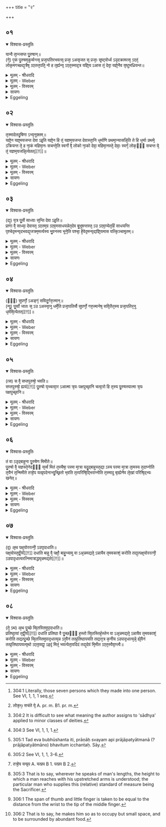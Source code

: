 +++
title = "२"

+++


## ०१


<details open><summary>विश्वास-प्रस्तुतिः</summary>

यान्वै ता᳘न्त्सप्त पु᳘रुषान्॥  
(ने᳘) ए᳘कं पु᳘रुषम᳘कुर्व्वन्त्स᳘ प्रजा᳘पतिरभवत्स᳘ प्रजा᳘ ऽअसृजत स᳘ प्रजाः᳘ सृ᳘ष्ट्वोर्ध्व ऽउ᳘दक्रामत्स᳘ ऽएतं᳘ लोक᳘मगच्छद्य᳘त्रैष᳘ ऽएतत्त᳘पति᳘ नो ह त᳘र्ह्यन्य᳘ ऽएत᳘स्माद᳘त्र यज्ञि᳘य ऽआस तं᳘ देवा᳘ यज्ञे᳘नैव य᳘ष्टुमध्रियन्त॥
</details>

<details><summary>मूलम् - श्रीधरादि</summary>

यान्वै ता᳘न्त्सप्त पु᳘रुषान्॥  
(ने᳘) ए᳘कं पु᳘रुषम᳘कुर्व्वन्त्स᳘ प्रजा᳘पतिरभवत्स᳘ प्रजा᳘ ऽअसृजत स᳘ प्रजाः᳘ सृ᳘ष्ट्वोर्ध्व ऽउ᳘दक्रामत्स᳘ ऽएतं᳘ लोक᳘मगच्छद्य᳘त्रैष᳘ ऽएतत्त᳘पति᳘ नो ह त᳘र्ह्यन्य᳘ ऽएत᳘स्माद᳘त्र यज्ञि᳘य ऽआस तं᳘ देवा᳘ यज्ञे᳘नैव य᳘ष्टुमध्रियन्त॥
</details>

<details><summary>मूलम् - Weber</summary>

यान्वै ता᳘न्त्सप्त पु᳘रुषान्॥  
ए᳘कम् पु᳘रुषम᳘कुर्वन्त्स᳘ प्रजा᳘पतिरभवत्स᳘ प्रजा᳘ असृजत स᳘ प्रजाः᳘ सृॗष्ट्वोर्ध्व उ᳘दक्रामत्स᳘ एतं᳘ लोक᳘मगछद्य᳘त्रैष᳘ एतत्त᳘पतिॗ नो ह त᳘र्ह्यन्य᳘ एत᳘स्माद᳘त्र यज्ञि᳘य आस तं᳘ देवा᳘ यज्ञे᳘नैव य᳘ष्टुमध्रियन्त॥
</details>

<details><summary>मूलम् - विस्वरम्</summary>

यान्वै तान्त्सप्त पुरुषानेकं पुरुषमकुर्वन्- स प्रजापतिरभवत् । स प्रजा असृजत । स प्रजाः सृष्ट्वोर्ध्व उदक्रामत् । स एतं लोकमगच्छत्- यत्रैष एतत्तपति । नो ह तर्ह्यन्य एतस्मादत्र यज्ञिय आस । तं देवा यज्ञेनैव यष्टुमध्रियन्त ॥ १ ॥
</details>

<details><summary>सायणः</summary>

द्वितीये ब्राह्मणे चित्याग्नेः सप्तपुरुषप्रमाणतां पक्षपुच्छयोश्चारत्निवितस्तिप्रमाणतां विधत्ते- **यान्वै तान्सप्त पुरुषानि**ति । 'वै' शब्दः प्रसिद्धिद्योतकः । यच्छब्दो विप्रकृष्टवचनः, तच्छब्दः प्रकृतवचनः, 'यांस्तान्' 'सप्त पुरुषान्' 'एकं पुरुषमकुर्वन्' 'स' एव पुरुषः 'प्रजापतिरभवत्' इति षष्ठकाण्डादौ सप्त प्राणाः स्वस्वाश्रयान्नानादेहानाश्रित्य सङ्घसाध्यव्यापारासमर्थाः सन्तः सर्वेन्द्रियाधारमेकं पुरुषमकुर्वन्नित्यभिहितम्- "न वा इत्थं संतः शक्ष्यामः प्रजनयितुमिमान् सप्त पुरुषान् एकं पुरुषं करवामेति त एतान् सप्त पुरुषानेकं पुरुषमकुर्वन्"- (श. प. ६ । १ । १ । ३) इति । "स एव पुरुषः प्रजापतिरभवत्"- (श. प. ६ । १ । १ । ५) इति च । तथाविधस्य प्रजापतेः प्रतिनिधिः सप्तपुरुषसम्मितः प्राकृतो ऽग्निरित्यमुमर्थं मन्त्रसंवादपुरःसरं प्रतिपादयति- **स प्रजा असृजते**ति । 'सः' सप्तपुरुषात्मकः प्रजापतिः 'प्रजां' सृष्ट्वा कृतकर्त्तव्यः 'ऊर्ध्वः' सन् 'उदक्रामत्' 'सूर्यलोकमगच्छत्' । 'अत्र' लोके 'तर्हि' तदा 'एतस्मात्' सवितुः 'अन्यो' 'यज्ञियो' यज्ञार्हो यष्टव्यो 'नास' न बभूव । 'तम्' यज्ञियं सवितारं 'यज्ञेन' अग्निकर्मणा 'देवाः' 'यष्टुमध्रियन्त' निश्चितवन्तः । यष्टव्यः प्रजापतिस्तु सूर्यलोकं गतः । अतस्तत्र सूर्य एव यष्टव्य इति निश्चितवन्त इत्यनेन चयनस्य सूर्यलोकप्राप्तिः फलमिति सूचितं भवति ॥ १ ॥
</details>

<details><summary>Eggeling</summary>

1. Now the one person which they made out of those seven persons [^egg_575] became this Prajāpati. He produced living beings (or offspring), and having produced living beings he went upwards,--he went to that world where that (sun) now shines. And, indeed, there was then no other (victim) meet for sacrifice but that one (Prajāpati), and the gods set about offering him up in sacrifice.

[^egg_575]: 304:1 Literally, those seven persons which they made into one person. See VI, 1, 1, 1 seq.
</details>


## ०२


<details open><summary>विश्वास-प्रस्तुतिः</summary>

त᳘स्मादेतदृ᳘षिणा ऽभ्य᳘नूक्तम्॥  
यज्ञे᳘न यज्ञ᳘मयजन्त देवा ऽइ᳘ति यज्ञे᳘न हि तं᳘ यज्ञम᳘यजन्त देवास्ता᳘नि ध᳘र्माणि प्रथमा᳘न्यासन्नि᳘ति ते हि ध᳘र्माः प्रथमे᳘ ऽक्रियन्त ते᳘ ह ना᳘कं महिमा᳘नः सचन्ते᳘ति स्वर्गो वै᳘ लोको ना᳘को देवा᳘ महिमा᳘नस्ते᳘ देवाः᳘ स्वर्गं᳘ लोक᳘ᳫँ᳘ सचन्त ये᳘ तं᳘ यज्ञम᳘यजन्नि᳘त्येतत्[[!!]]॥
</details>

<details><summary>मूलम् - श्रीधरादि</summary>

त᳘स्मादेतदृ᳘षिणा ऽभ्य᳘नूक्तम्॥  
यज्ञे᳘न यज्ञ᳘मयजन्त देवा ऽइ᳘ति यज्ञे᳘न हि तं᳘ यज्ञम᳘यजन्त देवास्ता᳘नि ध᳘र्माणि प्रथमा᳘न्यासन्नि᳘ति ते हि ध᳘र्माः प्रथमे᳘ ऽक्रियन्त ते᳘ ह ना᳘कं महिमा᳘नः सचन्ते᳘ति स्वर्गो वै᳘ लोको ना᳘को देवा᳘ महिमा᳘नस्ते᳘ देवाः᳘ स्वर्गं᳘ लोक᳘ᳫँ᳘ सचन्त ये᳘ तं᳘ यज्ञम᳘यजन्नि᳘त्येतत्[[!!]]॥
</details>

<details><summary>मूलम् - Weber</summary>

त᳘स्मादेतदृ᳘षिणाभ्य᳘नूक्तम्॥  
यज्ञे᳘न यज्ञ᳘मयजन्त देवा इ᳘ति यज्ञे᳘न हि तं᳘ यज्ञम᳘यजन्त देवास्ता᳘नि ध᳘र्माणि प्रथमा᳘न्यासन्नि᳘ति ते हि ध᳘र्माः प्रथमे᳘ऽक्रियन्त ते᳘ ह ना᳘कम् महिमा᳘नः सचन्ते᳘ति स्वर्गो वै᳘ लोको ना᳘को देवा᳘ महिमा᳘नस्ते᳘ देवाः᳘ स्वर्गं᳘ लोक᳘ᳫं᳘ सचन्त ये᳘ [^wbr_1] तं᳘ यज्ञम᳘यजन्नि᳘त्येत᳘त्॥  

[^wbr_1]: लोक᳘ᳫ᳘ सचंते ये᳘ A. pr. m. B1. pr. m.
</details>

<details><summary>मूलम् - विस्वरम्</summary>

तस्मादेतदृषिणा ऽभ्यनूक्तम् । **"यज्ञेन यज्ञमयजन्त देवाः"**- इति । यज्ञेन हि तं यज्ञमयजन्त देवाः । **"तानि धर्म्माणि प्रथमान्यासन्"**- इति । ते हि धर्माः प्रथमे ऽक्रियन्त । **"ते ह नाकं महिमानः सचन्त"**- इति । स्वर्गो वै लोको नाकः । देवा महिमानः । ते देवा स्वर्गं लोकं सचन्त- ये तं यज्ञमयजन् इत्येतत् ॥ २ ॥
</details>

<details><summary>सायणः</summary>

यज्ञार्हस्य यज्ञेन यजनकरणे मन्त्रसंवादं दर्शयति- **तस्मादेतदृषिणा ऽभ्यनूक्तमि**ति । ऋषिर्मन्त्रः । देवाः 'यज्ञेन' चयनरूपेण 'यज्ञम्' यष्टव्यम् । यजेः कर्मणि 'यजपाचयतविच्छप्रच्छरक्षो नङ्"- (पा. सू. ३ । ३ । ८३) 'तम्' सवितारम् 'अयजन्त' ततः 'प्रथमानि' आदिमानि 'तानि' 'धर्माणि' कर्माणि 'आसन्,' देवैः सम्पादितानि बभूवुः । 'महिमानो' महत्त्वयुक्ताः 'ते' देवाः 'नाकम्' दुःखरहितं स्वर्गलोकं 'सचन्त' सम्भजन्ते । यत्र लोके पूर्वे चिरन्तनाः साध्या देवाः प्रजापतेः स्रष्टारः सन्ति । मन्त्रं प्रतिपादमनूद्य व्याचष्टे- **यज्ञेन हि तं यज्ञमि**ति । **ये तं यज्ञमयजन्नित्येतदि**ति । उक्तार्थस्य तात्पर्यकथनम् । साध्यपदस्यार्थमाह- **प्राणा वै साध्या देवा** इति । 'अग्रे' पूर्वं ते 'प्राणाः' 'एतम्' एव प्रजापतिम् 'असाधयन्' "सप्त प्राणा एक पुरुषमकुर्वन्"- (श. प. ६ । १ । १ । ३) इति प्रागुक्तम् । किमर्थमेवं साधितवन्त इति तत्राह- **एतदेव बुभूषन्त** इति । प्राणाः स्वयमपि प्रजापत्यात्मना भवितुमिच्छन्तः, अतः 'एतर्हि' इदानीमपि 'त एव' प्राणाः 'साधयन्ति' कार्यम् । प्राणवतैव हि कार्यं साध्यते । अनेन मन्त्रेणैतदुक्तं भवति- सूर्यलोकं गतं प्रजापतिं लब्धुं सूर्यं यष्टुमध्रियन्त इति । तस्य प्रजापतेः कथं लब्धिरित्याशङ्कां परिहर्तुं यत्र साध्याः सन्तीति प्राणरूपकारणसद्भावः प्रदर्शितः । कारणे विद्यमाने कार्यमुत्पद्यत इत्यभिप्रायः । एवं सूर्यो यज्ञरूपप्रजापत्यात्मना यष्टव्य इत्युक्तम् । सृष्ट्यादौ प्रजापतिव्यतिरिक्तस्य यष्टव्यदेवजातस्य विरहात्सूर्य एव पक्ष्यात्मकप्रजापतिरूपेण यष्टव्य इत्यमुमर्थं च मन्त्रान्तरेण प्रतिपादयति- **पश्चेदमन्यद्भवद्यजत्रमि**ति । अयं दाशतय्याम् "सविता यन्त्रैः पृथिवीमरम्णाद्"- (ऋ. सं. ८ । ८ । ७ । १) इति सावित्रसूक्ते समाम्नातो मन्त्रः । अयमर्थः- पश्चाद् देवानां प्रजापतिमुद्दिश्य यागादनन्तरम् अमर्त्यस्य मरणधर्मरहितस्य भुवनस्य सर्वलोकाधिष्ठातुः, भूना इमनिचो मकारस्य लोपः । 'भूम्ना' बहुभावेन 'अन्यद्' इतरत् 'यजत्रम्' यष्टव्यमिन्द्रादिदेवतान्तरमभवदुत्पन्नम् । सवितृसकाशात् पूर्वोत्पन्नत्वं समर्थितम्, अतो ऽन्यो यज्ञियस्तदानीं नासीदिति भावः । पूर्वार्धगतं यजत्रपदं व्याचष्टे- **पश्चा हैवेदमन्यद्यज्ञियमि**ति ॥ २ ॥ ३ ॥
</details>

<details><summary>Eggeling</summary>

2. Wherefore it is with reference to this that the R̥shi has said (Vāj. S. XXXI, 16, R̥g-veda X, 90, 16), 'The gods offered up sacrifice by sacrifice,'--for by sacrifice they did offer up him (Prajāpati), the sacrifice;--'these were the first ordinances:'--for these laws were instituted first;--'these powers clung unto the firmament,'--the firmament is the world of heaven, and the powers are the gods: thus, 'Those gods who offered up that sacrifice shall cling to the world of heaven;'--
</details>


## ०३


<details open><summary>विश्वास-प्रस्तुतिः</summary>

(द्य᳘) य᳘त्र पू᳘र्व्वे साध्याः स᳘न्ति देवा ऽइ᳘ति॥  
प्राणा वै᳘ साध्या᳘ देवास्त᳘ ऽएतम᳘ग्र ऽएव᳘मसाधयन्नेत᳘देव बु᳘भूषन्तस्त᳘ ऽउ ऽएवा᳘प्येत᳘र्हि साधयन्ति प᳘श्चेद᳘मन्य᳘दभवद्य᳘जत्रम᳘मर्त्यस्य भु᳘वनस्य भूने᳘ति पश्चा᳘ है᳘वेद᳘मन्य᳘द्यज्ञि᳘यमास यत्कि᳘ञ्चामृ᳘तम्॥
</details>

<details><summary>मूलम् - श्रीधरादि</summary>

(द्य᳘) य᳘त्र पू᳘र्व्वे साध्याः स᳘न्ति देवा ऽइ᳘ति॥  
प्राणा वै᳘ साध्या᳘ देवास्त᳘ ऽएतम᳘ग्र ऽएव᳘मसाधयन्नेत᳘देव बु᳘भूषन्तस्त᳘ ऽउ ऽएवा᳘प्येत᳘र्हि साधयन्ति प᳘श्चेद᳘मन्य᳘दभवद्य᳘जत्रम᳘मर्त्यस्य भु᳘वनस्य भूने᳘ति पश्चा᳘ है᳘वेद᳘मन्य᳘द्यज्ञि᳘यमास यत्कि᳘ञ्चामृ᳘तम्॥
</details>

<details><summary>मूलम् - Weber</summary>

य᳘त्र पू᳘र्वे साध्याः स᳘न्ति देवा इ᳘ति॥  
प्राणा वै᳘ साध्या᳘ देवास्त᳘ एतम᳘ग्र एव᳘मसाधयन्नेत᳘देव बु᳘भूषन्तस्त᳘ उ एवा᳘प्येत᳘र्हि साधयन्ति पॗश्चेद᳘मन्य᳘दभवद्य᳘जत्रम᳘मर्त्यस्य भु᳘वनस्य भूने᳘ति पश्चा᳘हैॗवेद᳘मन्य᳘द्यज्ञि᳘यमास यत्किं᳘ चामृ᳘तम्॥
</details>

<details><summary>मूलम् - विस्वरम्</summary>

**"यत्र पूर्वे साध्याः सन्ति देवाः"**- (वा. सं. ३१ । १६) इति । प्राणा वै साध्या देवाः । त एतमग्र एवमसाधयन्- एतदेव बुभूषन्तः । त उ एवाप्येतर्हि साधयन्ति । **"पश्चेदमन्यदभवद् यजत्रममर्त्यस्य भुवनस्य भूना"**- इति । पश्चा हैवेदमन्यद्यज्ञियमास- यत्किञ्चामृतम् ॥ ३ ॥
</details>

<details><summary>सायणः</summary>

[व्याख्यानं द्वितीये]
</details>

<details><summary>Eggeling</summary>

3. 'Where first the perfect gods were,'--the perfect [^egg_576] gods, doubtless, are the vital airs, for it is they that perfected him in the beginning [^egg_577] when they

[^egg_576]: 304:2 It is difficult to see what meaning the author assigns to 'sādhya' applied to minor classes of deities.

[^egg_577]: 304:3 See VI, 1, 1, 1.

were desirous of becoming that (body of Prajāpati [^egg_578]); and even now, indeed, they do perfect (him).--[R̥g-veda X, 149, 3]--'Thereafter this other became meet for sacrifice by the abundance of the immortal world,'--for thereafter, indeed, other things here--whatsoever is immortal--became fit for sacrifice.

[^egg_578]: 305:1 Tad eva bubhūshanta iti, prāṇāḥ svayam api prājāpatyātmanā (? prājāpatyātmāno) bhavitum icchantaḥ. Sāy.
</details>


## ०४


<details open><summary>विश्वास-प्रस्तुतिः</summary>

(ᳫँ᳭) सुपर्णो᳘ ऽअङ्गं᳘ सवितु᳘र्गरु᳘त्मान्॥  
(न्पू᳘) पू᳘र्व्वो जातः स᳘ ऽउ ऽअस्या᳘नु धर्मे᳘ति प्रजा᳘पतिर्व्वै सुपर्णो᳘ गरु᳘त्मानेष᳘ सवि᳘तैत᳘स्य प्रजा᳘पतिर᳘नु ध᳘र्ममि᳘त्येतत्[[!!]]॥
</details>

<details><summary>मूलम् - श्रीधरादि</summary>

(ᳫँ᳭) सुपर्णो᳘ ऽअङ्गं᳘ सवितु᳘र्गरु᳘त्मान्॥  
(न्पू᳘) पू᳘र्व्वो जातः स᳘ ऽउ ऽअस्या᳘नु धर्मे᳘ति प्रजा᳘पतिर्व्वै सुपर्णो᳘ गरु᳘त्मानेष᳘ सवि᳘तैत᳘स्य प्रजा᳘पतिर᳘नु ध᳘र्ममि᳘त्येतत्[[!!]]॥
</details>

<details><summary>मूलम् - Weber</summary>

सुपर्णो᳘ अङ्ग᳘ᳫं᳘ सवितु᳘र्गरु᳘त्मान्॥  
पू᳘र्वो जातः स᳘ उ अस्या᳘नु धर्मे᳘ति प्रजा᳘पतिर्वै᳘ सुपर्णो᳘ गरु᳘त्मानेष᳘ सविॗतैत᳘स्य प्रजा᳘पतिर᳘नु ध᳘र्मनि᳘त्येत᳘त्॥
</details>

<details><summary>मूलम् - विस्वरम्</summary>

**"सुपर्णो अङ्ग सवितुर्गरुत्मान् पूर्वो जातः स उ अस्मानु धर्म"**- इति । प्रजापतिर्वै सुपर्णो गरुत्मान् । एष सविता । एतस्य प्रजापतिरनुधर्ममित्येतत् ॥ ४ ॥
</details>

<details><summary>सायणः</summary>

'सुपर्णः' शोभनपतनः 'गरुत्मान्' पक्षवान् चित्याग्न्यात्मको विराड्रूपः प्रजापतिः सवितुः सर्वप्रेरकाद्धिरण्यात्मकात् सूर्यात् 'पूर्वो' 'जातः' प्रथममुत्पन्नः । ‘सः' खलु 'गरुत्मान् अस्य' सवितुः 'अनुधर्म' धारणमनुकरोति तदात्मको भवतीति यावत् । उत्तरार्धस्य तात्पर्यमाह- **प्रजापतिर्वै सुपर्ण** इति ॥ ४ ॥
</details>

<details><summary>Eggeling</summary>

4. 'Savitr̥'s well-winged eagle verily was first born, and he was according to his ordinance,'--the well-winged eagle, doubtless, is Prajāpati, and Savitr̥ is that (sun): thus, 'In accordance with his (the sun's) law he indeed (comported himself).'
</details>


## ०५


<details open><summary>विश्वास-प्रस्तुतिः</summary>

(त्स) स वै᳘ सप्तपुरुषो᳘ भवति॥  
सप्तपुरुषो᳘ ह्ययं[[!!]] पु᳘रुषो य᳘च्चत्वा᳘र ऽआत्मा त्र᳘यः पक्षपुच्छा᳘नि चत्वा᳘रो हि त᳘स्य पु᳘रुषस्यात्मा त्र᳘यः पक्षपुच्छा᳘नि॥
</details>

<details><summary>मूलम् - श्रीधरादि</summary>

(त्स) स वै᳘ सप्तपुरुषो᳘ भवति॥  
सप्तपुरुषो᳘ ह्ययं[[!!]] पु᳘रुषो य᳘च्चत्वा᳘र ऽआत्मा त्र᳘यः पक्षपुच्छा᳘नि चत्वा᳘रो हि त᳘स्य पु᳘रुषस्यात्मा त्र᳘यः पक्षपुच्छा᳘नि॥
</details>

<details><summary>मूलम् - Weber</summary>

स वै᳘ सप्तपुरुषो᳘ भवति॥  
सप्तपुरुषो ह्य᳘यम् पु᳘रुषो य᳘च्चत्वा᳘र आत्मा त्र᳘यः पक्षपुछा᳘नि चत्वा᳘रो हि त᳘स्य पु᳘रुषस्यात्मा त्र᳘यः पक्षपुछा᳘नि॥
</details>

<details><summary>मूलम् - विस्वरम्</summary>

स वै सप्तपुरुषो भवति । सप्तपुरुषो ह्ययं पुरुषः । यत् चत्वार आत्मा, त्रयः पक्षपुच्छानि । चत्वारो हि तस्य पुरुषस्यात्मा, त्रयः पक्षपुच्छानि ॥ ५ ॥
</details>

<details><summary>सायणः</summary>

तस्य सप्तपुरुषात्मकत्वमाह- **स वा** इति । 'सः' सुपर्णरूपः प्रजापतिः सप्तपुरुषसम्मितो भवेत् । हि यस्माद् 'अयम्' 'पुरुषः' सप्तभिः पुरुषैर्निर्मितः । तानेव पुरुषानाह- **यच्चत्वार आत्मा त्रयः पक्षपुच्छानी**ति । मध्यभागः चतुःपुरुषप्रमाणः । दक्षिणः पक्ष एकपुरुषप्रमाणः । तथा पुच्छम् । तथोत्तरः पक्ष इत्यर्थः ॥ ५ ॥
</details>

<details><summary>Eggeling</summary>

5. He indeed consists of seven persons, for that Person [^egg_579] consisted of seven persons;--to wit, the body of four, and the wings and tail of three, for of four the body of that Person consisted, and of three his wings and tail.

[^egg_579]: 305:2 See VI, 1, 1, 3-6.
</details>


## ०६


<details open><summary>विश्वास-प्रस्तुतिः</summary>

तं वा ऽउ᳘द्बाहुना पु᳘रुषेण मिमीते॥  
पु᳘रुषो वै᳘ यज्ञस्ते᳘नेदᳫँ᳭ स᳘र्व्वं मितं त᳘स्यैषा᳘ परमा मा᳘त्रा यदु᳘द्बाहुस्त᳘द्या ऽस्य परमा मा᳘त्रा ता᳘मस्य त᳘दाप्नोति त᳘यैनं त᳘न्मिमीते तत्रो᳘प यत्प्र᳘पदेनाभ्यु᳘च्छ्रितो भ᳘वति त᳘त्परिश्रि᳘द्भिराप्नोति त᳘स्मादु बा᳘ह्येनैव ले᳘खां परिश्रि᳘द्भ्यः खनेत्॥
</details>

<details><summary>मूलम् - श्रीधरादि</summary>

तं वा ऽउ᳘द्बाहुना पु᳘रुषेण मिमीते॥  
पु᳘रुषो वै᳘ यज्ञस्ते᳘नेदᳫँ᳭ स᳘र्व्वं मितं त᳘स्यैषा᳘ परमा मा᳘त्रा यदु᳘द्बाहुस्त᳘द्या ऽस्य परमा मा᳘त्रा ता᳘मस्य त᳘दाप्नोति त᳘यैनं त᳘न्मिमीते तत्रो᳘प यत्प्र᳘पदेनाभ्यु᳘च्छ्रितो भ᳘वति त᳘त्परिश्रि᳘द्भिराप्नोति त᳘स्मादु बा᳘ह्येनैव ले᳘खां परिश्रि᳘द्भ्यः खनेत्॥
</details>

<details><summary>मूलम् - Weber</summary>

तं वा उ᳘द्बाहुना पु᳘रुषेण मिमीते॥  
पु᳘रुषो वै᳘ यज्ञस्ते᳘नेदᳫं स᳘र्वम् मितं त᳘स्यैषा᳘ परमा मा᳘त्रा यदु᳘द्बाहुस्तॗद्यास्य परमा मा᳘त्रा ता᳘मस्य त᳘दाप्नोति त᳘यैनं त᳘न्मिमीते तत्रो᳘प यत्प्र᳘पदेनाभ्यु᳘छ्रितो [^wbr_2] भ᳘वति त᳘त्परिश्रि᳘द्भिराप्नोति त᳘स्मादु बा᳘ह्येनैव ले᳘खाम् परिश्रि᳘द्भ्यः खनेत्॥  

[^wbr_2]: तत्रो᳘प यन्प्र᳘प A. यत्प्रप B 1. पत्प्रप B 2.
</details>

<details><summary>मूलम् - विस्वरम्</summary>

तं वा उद्बाहुना पुरुषेण मिमीते । पुरुषो वै यज्ञः । तेनेदं सर्वं मितम् । तस्यैषा परमा मात्रा- यदुद्बाहुः । तद् या ऽस्य परमा मात्रा- तामस्य तदाप्नोति । तयैनं तन्मिमीते । तत्रोप यत्प्रपदेनाभ्युच्छ्रितो भवति- तत्परिश्रिद्भिराप्नोति । तस्मादु बाह्येनैव लेखां परिश्रिद्भ्यः खनेत् ॥ ६ ॥
</details>

<details><summary>सायणः</summary>

पुरुषप्रमाणं विधत्ते- **तं वा उद्बाहुना पुरुषेणे**ति । समस्थितेन यजमानेनोर्ध्वबाहुना चित्याग्नेर्मानं कुर्यादित्यर्थः। उद्बाहुत्वं प्रशंसति- **पुरुषो वै यज्ञ** इति । पुरुषस्योर्ध्वबाहुत्वमेव 'परमा मात्रा' प्रमाणम् । 'तेन' मानेन तत्प्रमाणमग्नावाप्तवान् भवति । ययोर्ध्वबाहुत्वं प्रमाणम्, एवं प्रपदेनोच्छ्रितत्वमपि प्रमाणम् । तेनाप्यग्निर्मातव्य इत्याशङ्क्य तत्प्रमाणमन्यतः सिद्धमिति दर्शयति- **तत्रोप यत्प्रपदेने**ति । 'प्रपदेन' पादाग्रेणावस्थानादुन्नतो भवतीति यत्प्रमाणमस्ति 'तत्परिश्रिद्भिः' शर्कराभिराप्तवान् भवति । परिश्रिदर्थः सूत्रकृतोक्तः । "ऊर्ध्वाः शर्कराः खाते” (का. श्रौ. सू. १६ । २५४) इति । **तस्मादु बाह्येने**ति । यस्मात्परिश्रितः चित्याग्निक्षेत्रमध्यपातिन्यः अतः 'परिश्रिद्भ्यो' बाह्यतः 'लेखां खनेत्' ॥ ६ ॥
</details>

<details><summary>Eggeling</summary>

6. He measures it (the altar) by the man with upstretched arms [^egg_580]; for the sacrifice is a man, and by him everything here is measured; and that is his highest measure when he stands with up-stretched arms: he thus secures for him what is his highest measure, and therewith he then measures it. And what (space) there is over and above that when he is raised on the forepart of his foot, that he secures by the enclosing-stones; and hence he

[^egg_580]: 305:3 That is to say, wherever he speaks of man's lengths, the height to which a man reaches with his upstretched arms is understood; the particular man who supplies this (relative) standard of measure being the Sacrificer.

should dig a line for the enclosing-stones outside (the altar-ground).
</details>


## ०७


<details open><summary>विश्वास-प्रस्तुतिः</summary>

(द᳘) अ᳘थ पक्ष᳘योररत्नी᳘ ऽउपा᳘दधाति॥  
पक्ष᳘योस्त᳘द्वी᳘र्यं[[!!]] दधाति बाहू वै᳘ पक्षौ᳘ बाहु᳘भ्यामु वा ऽअ᳘न्नमद्यते᳘ ऽन्नायैव त᳘मवकाशं᳘ करोति तद्य᳘त्पक्ष᳘योररत्नी᳘ ऽउपाद᳘धात्यरत्निमात्राद्ध्य᳘न्नमद्यते[[!!]]॥
</details>

<details><summary>मूलम् - श्रीधरादि</summary>

(द᳘) अ᳘थ पक्ष᳘योररत्नी᳘ ऽउपा᳘दधाति॥  
पक्ष᳘योस्त᳘द्वी᳘र्यं[[!!]] दधाति बाहू वै᳘ पक्षौ᳘ बाहु᳘भ्यामु वा ऽअ᳘न्नमद्यते᳘ ऽन्नायैव त᳘मवकाशं᳘ करोति तद्य᳘त्पक्ष᳘योररत्नी᳘ ऽउपाद᳘धात्यरत्निमात्राद्ध्य᳘न्नमद्यते[[!!]]॥
</details>

<details><summary>मूलम् - Weber</summary>

अ᳘थ पक्ष᳘योररत्नी᳘ उपा᳘दधाति॥  
पक्ष᳘योस्त᳘द्वीर्यं᳘ दधाति बाहू वै᳘ पक्षौ᳘ बाहु᳘भ्यामु वा अ᳘न्नमद्यते᳘ऽन्नायैव त᳘मवकाशां᳘ करोति तद्य᳘त्पक्ष᳘योररत्नी᳘ उपाद᳘धात्यरत्निमात्राद्ध्य᳘न्नमद्य᳘ते॥
</details>

<details><summary>मूलम् - विस्वरम्</summary>

अथ पक्षयोररत्नी उपादधाति- पक्षयोस्तद्वीर्यं दधाति । बाहू वै पक्षौ । बाहुभ्यामु वा ऽअन्नमद्यते । अन्नायैव तमवकाशं करोति । तद् यत्पक्षयोररत्नी ऽउपादधाति । अरत्निमात्राद्ध्यन्नमद्यते ॥ ७ ॥
</details>

<details><summary>सायणः</summary>

"चित्याग्निः सार्द्धसप्तपुरुषप्रमाणः"- इत्यापस्तम्बवचनम् । अत्र सप्तपुरुषप्रमाणमेवोच्यते- अधिकमर्धपुरुषप्रमाणं नोक्तमिति तद्विधत्ते- **अथ पक्षयोररत्नी** इति । "पुरुषः पञ्चारत्निकः"- (का. श्रौ. सू. परिशिष्ट शुल्बसूत्रे ८२) इत्युक्तम् । पक्षद्वये ऽरत्निद्वयं पुच्छे वितस्तिरिति वक्ष्यते । उभयं मिलित्वा सार्द्धमरत्निद्वयमर्द्धपुरुषप्रमाणं लभ्यते । पक्षौ अरत्नी च प्रशंसति- **बाहू वै पक्षावि**ति । यतः 'पक्षौ' बाहुस्थानीयौ, 'बाहुभ्यां' हि 'अन्नमद्यते' अतः पक्षकरणेन आद्यस्यान्नस्यावकाशं कृतवान् भवति । बाह्वोरभावे आद्यान्नस्यावकाश एव नास्ति केनाश्नीयादिति । यतो 'अरत्निमात्रात्' बाहोः 'अन्नमद्यते' अतो बाहुरूपयोः पक्षयोररत्निप्रमाणोपधानं युक्तमित्यर्थः ॥ ७ ॥
</details>

<details><summary>Eggeling</summary>

7. Two cubits he gives to the two wings: he thereby lays strength into the wings. And the wings are (the bird's) arms, and by means of the arms food is eaten: it is thus for the sake of food that he gives them that space; and when he gives two cubits to the two wings, it is because food is taken from the distance of a cubit.
</details>


## ०८


<details open><summary>विश्वास-प्रस्तुतिः</summary>

(ते᳘ ऽथ) अ᳘थ पु᳘च्छे व्वि᳘तस्तिमुपा᳘दधाति॥  
प्रतिष्ठा᳘यां त᳘द्वी᳘र्यं[[!!]] दधाति प्रतिष्ठा वै पु᳘च्छᳫँ᳭ ह᳘स्तो व्वि᳘तस्तिर्ह᳘स्तेन वा ऽअ᳘न्नमद्यते᳘ ऽन्नायैव त᳘मवकाशं᳘ करोति तद्यत्पु᳘च्छे व्वि᳘तस्तिमुपाद᳘धात्य᳘न्न ऽए᳘वैनं तत्प्र᳘तिष्ठापयति तद्यत्त᳘त्र क᳘नीय ऽउपाद᳘धात्य᳘न्ने᳘ ह्ये᳘वैनं तत्प्र᳘तिष्ठापयत्य᳘थो ऽएता᳘वद्वा᳘ ऽइदं᳘ मितं᳘ भवत्येता᳘वदिदं तद्य᳘देवं मि᳘मीत ऽएत᳘स्यैवा᳘प्त्यै॥
</details>

<details><summary>मूलम् - श्रीधरादि</summary>

(ते᳘ ऽथ) अ᳘थ पु᳘च्छे व्वि᳘तस्तिमुपा᳘दधाति॥  
प्रतिष्ठा᳘यां त᳘द्वी᳘र्यं[[!!]] दधाति प्रतिष्ठा वै पु᳘च्छᳫँ᳭ ह᳘स्तो व्वि᳘तस्तिर्ह᳘स्तेन वा ऽअ᳘न्नमद्यते᳘ ऽन्नायैव त᳘मवकाशं᳘ करोति तद्यत्पु᳘च्छे व्वि᳘तस्तिमुपाद᳘धात्य᳘न्न ऽए᳘वैनं तत्प्र᳘तिष्ठापयति तद्यत्त᳘त्र क᳘नीय ऽउपाद᳘धात्य᳘न्ने᳘ ह्ये᳘वैनं तत्प्र᳘तिष्ठापयत्य᳘थो ऽएता᳘वद्वा᳘ ऽइदं᳘ मितं᳘ भवत्येता᳘वदिदं तद्य᳘देवं मि᳘मीत ऽएत᳘स्यैवा᳘प्त्यै॥
</details>

<details><summary>मूलम् - Weber</summary>

अ᳘थ पु᳘छे वि᳘तस्तिमुपा᳘दधाति॥  
प्रतिष्ठा᳘यां त᳘द्वीर्यं᳘ दधाति प्रतिष्ठा वै पु᳘छᳫं ह᳘स्तो वि᳘तस्तिर्ह᳘स्तेन वा अ᳘न्नमद्यते᳘ऽन्नायैव त᳘मवकाशं᳘ करोति तद्यत्पु᳘छे वि᳘तस्तिमुपाद᳘धात्य᳘न्न एॗवैनं तत्प्र᳘तिष्ठापयति तद्यत्त᳘त्र क᳘नीय उपाद᳘धात्य᳘न्नेॗह्येॗवैनं तत्प्र᳘तिष्ठापयत्य᳘थो एता᳘वद्वा᳘ इद᳘म् मित᳘म् भवत्येता᳘वदिदं तद्य᳘देवम् मि᳘मीत एत᳘स्यैवा᳘प्त्यै॥
</details>

<details><summary>मूलम् - विस्वरम्</summary>

अथ पुच्छे वितस्तिमुपादधाति- प्रतिष्ठायां तद्वीर्यं दधाति । प्रतिष्ठा वै पुच्छम्, हस्तो वितस्तिः । हस्तेन वा अन्नमद्यते । अन्नायैव तमवकाशं करोति । तद् यत्पुच्छे वितस्तिमुपादधाति- अन्न एवैनं तत्प्रतिष्ठापयति । तद् यत्तत्र कनीय उपादधाति- अन्ने ह्येवैनं तत्प्रतिष्ठापयति । अथो एतावद्वा इदं मितं भवति । एतावदिदम् । तद् यदेवं मिमीते- एतस्यैवाप्त्यै ॥ ८ ॥
</details>

<details><summary>सायणः</summary>

पुच्छे वितस्तिप्रमाणोपधानं विधत्ते- **अथ पुच्छे वितस्तिमि**ति । **प्रतिष्ठा वै पुच्छमि**ति । **हस्तो वितस्तिरि**ति । मणिबन्धादारभ्य साङ्गुलिरग्रकरो 'वितस्तिः' तेन हि अन्नमद्यते, अतः पुच्छकरणेन आद्यान्नस्यावकाशं कृतवान् भवति । तत्र पुच्छे वितस्तिकरणेन 'एनं' यजमानमन्ने प्रतिष्ठितं करोति । पक्षप्रमाणात् न्यूनप्रमाणकरणं प्रतिष्ठाहेतुत्वेन प्रशंसति- **तद्यत्तत्र कनीय** इति । वासस्थानमल्पं भोग्यं बहु चेति युक्तम् । स्थानमधिकं भोग्यमल्पं न युक्तमित्यर्थः । अरत्निवितस्तिप्रमाणं सम्भूय स्तौति- **अथो एतावद्वा इदं मितमि**ति । 'इदम्' पक्षक्षेत्रम् 'एतावन्मितम्' अरत्निभ्याम्, 'एतावदिदम्' पुच्छक्षेत्रं वितस्त्या, 'एतस्यैव' पक्षपुच्छक्षेत्रस्यैव 'आप्त्यै' प्राप्तये एवं मानं कर्तव्यमित्यर्थः ॥ ८ ॥ 

इति श्रीसायणाचार्यविरचिते माधवीये वेदार्थप्रकाशे माध्यन्दिनीयशतपथब्राह्मणभाष्ये दशमकाण्डे द्वितीये ऽध्याये द्वितीयं ब्राह्मणम् ॥ (९०-२-२) ॥
</details>

<details><summary>Eggeling</summary>

8. To the tail he gives a span: he thus lays strength into the support, for the tail is the support. The span means the hand [^egg_581], and by means of the hand food is eaten: it is thus for the sake of food that he gives it that space; and when he gives a span to the tail, he thereby settles him (Agni) in (the midst of) food; and when he gives less (space) to this (part of the body), it is because he thereby settles him in (the midst of) food [^egg_582]. But, indeed, so much does this (the bird's wing) measure, and so much this (the bird's tail), and hence when he thus measures them, it is for the sake of securing for him that (natural measure).

[^egg_581]: 306:1 The span of thumb and little finger is taken to be equal to the distance from the wrist to the tip of the middle finger.

[^egg_582]: 306:2 That is to say, he makes him so as to occupy but small space, and to be surrounded by abundant food.
</details>

